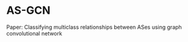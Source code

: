 # AS-GCN
Paper: Classifying multiclass relationships between ASes using graph convolutional network
